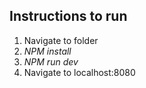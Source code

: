 ## Instructions to run
1. Navigate to folder
2. *NPM install*
3. *NPM run dev*
4. Navigate to localhost:8080

